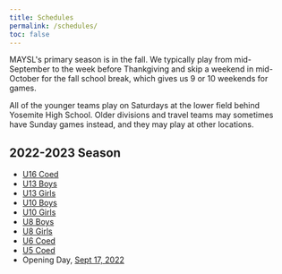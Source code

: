 ```yaml
---
title: Schedules
permalink: /schedules/
toc: false
---
```


MAYSL's primary season is in the fall. We typically play from mid-September to the week
before Thankgiving and skip a weekend in mid-October for the fall school break,
which gives us 9 or 10 weekends for games.

All of the younger teams play on Saturdays at the lower field behind Yosemite High School.
Older divisions and travel teams may sometimes have Sunday games instead, and they may
play at other locations.


## 2022-2023 Season

* [U16 Coed](/schedules/2022/2022-U16-coed.html)
* [U13 Boys](/schedules/2022/2022-U13-boys.html)
* [U13 Girls](/schedules/2022/2022-U13-girls.html)
* [U10 Boys](/schedules/2022/2022-U10-boys.html)
* [U10 Girls](/schedules/2022/2022-U10-girls.html)
* [U8 Boys](/schedules/2022/2022-U8-boys.html)
* [U8 Girls](/schedules/2022/2022-U8-girls.html)
* [U6 Coed](/schedules/2022/2022-U6-coed.html)
* [U5 Coed](/schedules/2022/2022-U5-coed.html)
* Opening Day, [Sept 17, 2022](/schedules/2022/2022-09-17.html)
